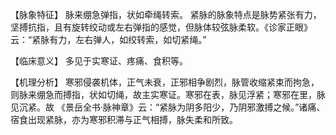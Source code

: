 【脉象特征】
脉来绷急弹指，状如牵绳转索。
紧脉的脉象特点是脉势紧张有力，坚搏抗指，且有旋转绞动或左右弹指的感觉，但脉体较弦脉柔软。《诊家正眼》云：“紧脉有力，左右弹人，如绞转索，如切紧绳。”

【临床意义】
多见于实寒证、疼痛、食积等。

【机理分析】
寒邪侵袭机体，正气未衰，正邪相争剧烈，脉管收缩紧束而拘急，则脉来绷急而搏指，状如切绳，故主实寒证。寒邪在表，脉见浮紧；寒邪在里，脉见沉紧。故 《景岳全书·脉神章》云：“紧脉为阴多阳少，乃阴邪激搏之候。”诸痛、宿食出现紧脉，亦为寒邪积滞与正气相搏，脉失柔和所致。